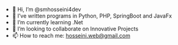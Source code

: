 - 👋 Hi, I’m @smhosseini4dev
- 👀 I’ve written programs in Python, PHP, SpringBoot and JavaFx
- 🌱 I’m currently learning .Net
- 💞️ I’m looking to collaborate on Innovative Projects
- 📫 How to reach me: hosseini.web@gmail.com

<!---
smhosseini4dev/smhosseini4dev is a ✨ special ✨ repository because its `README.md` (this file) appears on your GitHub profile.
You can click the Preview link to take a look at your changes.
--->
